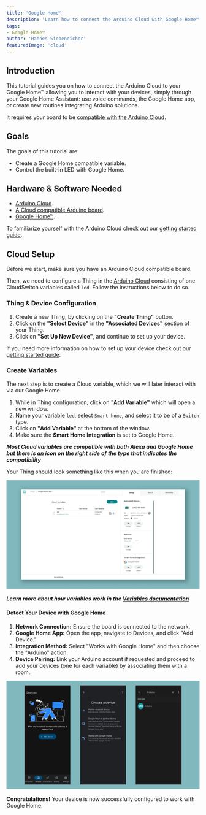 ```yaml
---
title: 'Google Home™'
description: 'Learn how to connect the Arduino Cloud with Google Home™.'
tags:
- Google Home™
author: 'Hannes Siebeneicher'
featuredImage: 'cloud'
---
```


## Introduction

This tutorial guides you on how to connect the Arduino Cloud to your Google Home™ allowing you to interact with your devices, simply through your Google Home Assistant: use voice commands, the Google Home app, or create new routines integrating Arduino solutions.

It requires your board to be [compatible with the Arduino Cloud](https://docs.arduino.cc/arduino-cloud/hardware/devices/).

## Goals

The goals of this tutorial are:

- Create a Google Home compatible variable.
- Control the built-in LED with Google Home.

## Hardware & Software Needed

- [Arduino Cloud](https://cloud.arduino.cc/).
- [A Cloud compatible Arduino board](https://docs.arduino.cc/arduino-cloud/hardware/devices/).
- [Google Home™](https://home.google.com/welcome/).

To familiarize yourself with the Arduino Cloud check out our [getting started guide](https://docs.arduino.cc/arduino-cloud/guides/overview/).

## Cloud Setup

Before we start, make sure you have an Arduino Cloud compatible board.

Then, we need to configure a Thing in the [Arduino Cloud](https://app.arduino.cc/things) consisting of one CloudSwitch variables called `led`. Follow the instructions below to do so.

### Thing & Device Configuration

1. Create a new Thing, by clicking on the **"Create Thing"** button.
2. Click on the **"Select Device"** in the **"Associated Devices"** section of your Thing.
3. Click on **"Set Up New Device"**, and continue to set up your device.

If you need more information on how to set up your device check out our [getting started guide](https://docs.arduino.cc/arduino-cloud/guides/overview/#2-configure-a-device).

### Create Variables

The next step is to create a Cloud variable, which we will later interact with via our Google Home.

1. While in Thing configuration, click on **"Add Variable"** which will open a new window.
2. Name your variable `led`, select `Smart home`, and select it to be of a `Switch` type.
3. Click on **"Add Variable"** at the bottom of the window.
4. Make sure the **Smart Home Integration** is set to Google Home.

***Most Cloud variables are compatible with both Alexa and Google Home but there is an icon on the right side of the type that indicates the compatibility***

Your Thing should look something like this when you are finished:

![Finished Thing interface.](./assets/thing.png)

***Learn more about how variables work in the [Variables documentation](/arduino-cloud/cloud-interface/variables)***

#### Detect Your Device with Google Home

1. **Network Connection:** Ensure the board is connected to the network.
2. **Google Home App:** Open the app, navigate to Devices, and click "Add Device."
3. **Integration Method:** Select "Works with Google Home" and then choose the "Arduino" action.
4. **Device Pairing:** Link your Arduino account if requested and proceed to add your devices (one for each variable) by associating them with a room.

![Google Home Device Pairing](./assets/googleHome.png)

**Congratulations!** Your device is now successfully configured to work with Google Home.
